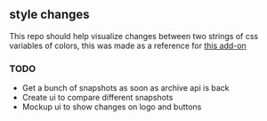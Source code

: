 ## style changes

This repo should help visualize changes between two strings of css variables of colors, this was made as a reference for [this add-on](https://github.com/GREEB/fix-pink-youtube) 

### TODO
- Get a bunch of snapshots as soon as archive api is back
- Create ui to compare different snapshots
- Mockup ui to show changes on logo and buttons